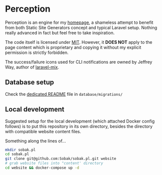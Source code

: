 # Perception

Perception is an engine for my [homepage], a shameless attempt to benefit from both
Static Site Generators concept and typical Laravel setup. Nothing really advanced
in fact but feel free to take inspiration.

The code itself is licensed under [MIT](LICENSE.md). However, it **DOES NOT** apply
to the page content which is proprietary and copying it without my explicit permission
is strictly forbidden.

The success/failure icons used for CLI notifications are owned by Jeffrey Way, author
of [laravel-mix](https://github.com/JeffreyWay/laravel-mix).

## Database setup

Check the [dedicated README](database/migrations/README.md) file in `database/migrations/`

## Local development

Suggested setup for the local development (which attached Docker config follows) is to put
this repository in its own directory, besides the directory with compatible website content
files.

Something along the lines of...

```sh
mkdir sobak.pl
cd sobak.pl
git clone git@github.com:Sobak/sobak.pl.git website
# grab website files into "content' directory
cd website && docker-compose up -d
```

[homepage]: http://sobak.pl

